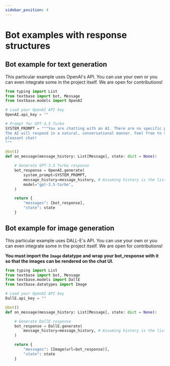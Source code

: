 ```yaml
---
sidebar_position: 4
---
```

# Bot examples with response structures
## Bot example for text generation
This particular example uses OpenAI's API. You can use your own or you can even integrate some in the project itself. We are open for contributions!
```py
from typing import List
from textbase import bot, Message
from textbase.models import OpenAI

# Load your OpenAI API key
OpenAI.api_key = ""

# Prompt for GPT-3.5 Turbo
SYSTEM_PROMPT = """You are chatting with an AI. There are no specific prefixes for responses, so you can ask or talk about anything you like.
The AI will respond in a natural, conversational manner. Feel free to start the conversation with any question or topic, and let's have a
pleasant chat!
"""

@bot()
def on_message(message_history: List[Message], state: dict = None):

    # Generate GPT-3.5 Turbo response
    bot_response = OpenAI.generate(
        system_prompt=SYSTEM_PROMPT,
        message_history=message_history, # Assuming history is the list of user messages
        model="gpt-3.5-turbo",
    )

    return {
        "messages": [bot_response],
        "state": state
    }
```

## Bot example for image generation
This particular example uses DALL-E's API. You can use your own or you can even integrate some in the project itself. We are open for contributions!

**You must import the `Image` datatype and wrap your bot_response with it so that the images can be rendered on the chat UI.**
```py
from typing import List
from textbase import bot, Message
from textbase.models import DallE
from textbase.datatypes import Image

# Load your OpenAI API key
DallE.api_key = ""

@bot()
def on_message(message_history: List[Message], state: dict = None):

    # Generate DallE response
    bot_response = DallE.generate(
        message_history=message_history, # Assuming history is the list of user messages
    )

    return {
        "messages": [Image(url=bot_response)],
        "state": state
    }
```